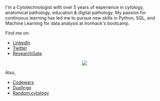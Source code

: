 I'm a Cytotechnologist with over 5 years of experience in cytology, anatomical pathology, education & digital pathology. My passion for continuous learning has led me to pursue new skills in Python, SQL, and Machine Learning for data analysis at Ironhack's bootcamp.

Find me on:

* [LinkedIn](https://www.linkedin.com/in/isi-mube/)
* [Twitter](https://twitter.com/isi_mube)
* [ResearchGate](https://www.researchgate.net/profile/Isidre_Munne-Bertran)

<p align="center">
  <img src="https://media.licdn.com/dms/image/C4E16AQGHx216QpnCJg/profile-displaybackgroundimage-shrink_350_1400/0/1652818283389?e=1685577600&v=beta&t=cN1vsGXV152IAXT-C-RUzZLl83Si_uv44tA3kmsk9wk" />
</p>

Also,
* [Codewars](www.codewars.com/r/wSsB5Q)
* [Duolingo](https://www.duolingo.com/profile/arattz_)
* [Random.cytology](https://www.instagram.com/random.cytology/?hl=en)
